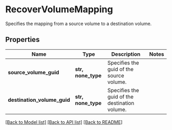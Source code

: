 # RecoverVolumeMapping

Specifies the mapping from a source volume to a destination volume.

## Properties
Name | Type | Description | Notes
------------ | ------------- | ------------- | -------------
**source_volume_guid** | **str, none_type** | Specifies the guid of the source volume. | 
**destination_volume_guid** | **str, none_type** | Specifies the guid of the destination volume. | 

[[Back to Model list]](../README.md#documentation-for-models) [[Back to API list]](../README.md#documentation-for-api-endpoints) [[Back to README]](../README.md)


